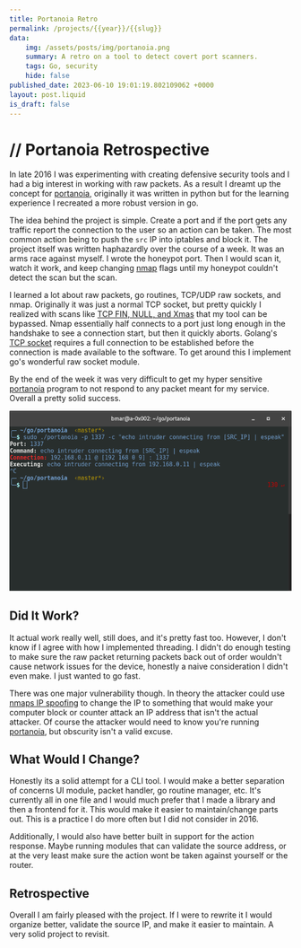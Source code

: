 ```yaml
---
title: Portanoia Retro
permalink: /projects/{{year}}/{{slug}}
data:
    img: /assets/posts/img/portanoia.png
    summary: A retro on a tool to detect covert port scanners.
    tags: Go, security
    hide: false
published_date: 2023-06-10 19:01:19.802109062 +0000
layout: post.liquid
is_draft: false
---
```

# // Portanoia Retrospective
In late 2016 I was experimenting with creating defensive security tools and I had a big interest in working with raw packets.  As a result I dreamt up the concept for [portanoia](https://github.com/0x4445565A/portanoia), originally it was written in python but for the learning experience I recreated a more robust version in go.

The idea behind the project is simple.  Create a port and if the port gets any traffic report the connection to the user so an action can be taken.  The most common action being to push the `src` IP into iptables and block it.  The project itself was written haphazardly over the course of a week.  It was an arms race against myself.  I wrote the honeypot port.  Then I would scan it, watch it work, and keep changing [nmap](https://nmap.org/) flags until my honeypot couldn't detect the scan but the scan.

I learned a lot about raw packets, go routines, TCP/UDP raw sockets, and nmap.  Originally it was just a normal TCP socket, but pretty quickly I realized with scans like [TCP FIN, NULL, and Xmas](https://nmap.org/book/scan-methods-null-fin-xmas-scan.html) that my tool can be bypassed.  Nmap essentially half connects to a port just long enough in the handshake to see a connection start, but then it quickly aborts.  Golang's [TCP socket](https://pkg.go.dev/net#TCPConn) requires a full connection to be established before the connection is made available to the software.  To get around this I implement go's wonderful raw socket module.

By the end of the week it was very difficult to get my hyper sensitive [portanoia](https://github.com/0x4445565A/portanoia) program to not respond to any packet meant for my service.  Overall a pretty solid success.

<img src="/assets/posts/portanoia-usage.png">

## Did It Work?
It actual work really well, still does, and it's pretty fast too.  However, I don't know if I agree with how I implemented threading.  I didn't do enough testing to make sure the raw packet returning packets back out of order wouldn't cause network issues for the device, honestly a naive consideration I didn't even make.  I just wanted to go fast.

There was one major vulnerability though.  In theory the attacker could use [nmaps IP spoofing](https://nmap.org/book/man-bypass-firewalls-ids.html) to change the IP to something that would make your computer block or counter attack an IP address that isn't the actual attacker.  Of course the attacker would need to know you're running [portanoia](https://github.com/0x4445565A/portanoia), but obscurity isn't a valid excuse.

## What Would I Change?
Honestly its a solid attempt for a CLI tool.  I would make a better separation of concerns UI module, packet handler, go routine manager, etc.  It's currently all in one file and I would much prefer that I made a library and then a frontend for it.  This would make it easier to maintain/change parts out.  This is a practice I do more often but I did not consider in 2016.

Additionally, I would also have better built in support for the action response.  Maybe running modules that can validate the source address, or at the very least make sure the action wont be taken against yourself or the router.

## Retrospective
Overall I am fairly pleased with the project.  If I were to rewrite it I would organize better, validate the source IP, and make it easier to maintain.  A very solid project to revisit.
